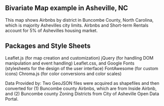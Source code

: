 ## Bivariate Map example in Asheville, NC

This map shows Airbnbs by district in Buncombe County, North Carolina, which is majority Ashevilles city limits. Airbnbs and Short-term Rentals account for 5% of Ashevilles housing market.


## Packages and Style Sheets

Leaflet.js (for map creation and customization)
jQuery (for handling DOM manipulation and event handling)
Leaflet.css, and Google Fonts (stylesheets for the design of the user interface)
FontAwesome (for custom icons)
Chroma.js (for color conversions and color scales)

Data Provided by: Two GeoJSON files were acquired as shapefiles and then converted for (1) Buncombe county Airbnbs, which are from Inside Airbnb, and (2) Buncombe county Zoning Districts from City of Asheville Open Data Portal.